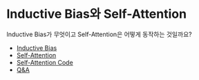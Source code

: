 # Inductive Bias와 Self-Attention

Inductive Bias가 무엇이고 Self-Attention은 어떻게 동작하는 것일까요?

- [Inductive Bias](Inductive_Bias.md)
- [Self-Attention](Self-Attention.md)
- [Self-Attention Code](01_code.ipynb)
- [Q&A](01_qa.md)